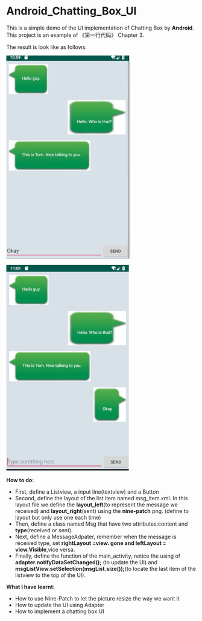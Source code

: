 # Android_Chatting_Box_UI

This is a simple demo of the UI implementation of Chatting Box by **Android**. This project is an example of 《第一行代码》 Chapter 3.

The result is look like as follows:

![Image text](https://github.com/HongYangWitness/Picture/blob/master/chatting_box_1.jpg)

![Image text](https://github.com/HongYangWitness/Picture/blob/master/chatting_box_@.png)

**How to do:**

+ First, define a Listview, a input line(textview) and a Button
+ Second, define the layout of the list item named msg_item.xml. In this layout file we define the **layout_left**(to represent the message we received) and **layout_right**(sent) using the **nine-patch** png. (define to layout but only use one each time)
+ Then, define a class named Msg that have two attributes:content and **type**(received or sent).
+ Next, define a MessageAdpater, remember when the message is received type, set **rightLayout =view. gone and leftLayout = view.Visible**,vice versa.
+ Finally, define the function of the main_activity, notice the using of  **adapter.notifyDataSetChanged();** (to update the UI) and **msgListView.setSelection(msgList.size());**(to locate the last item of the listview to the top of the UI).

**What I have learnt:**

+ How to use Nine-Patch to let the picture resize the way we want it
+ How to update the UI using Adapter
+ How to implement a chatting box UI